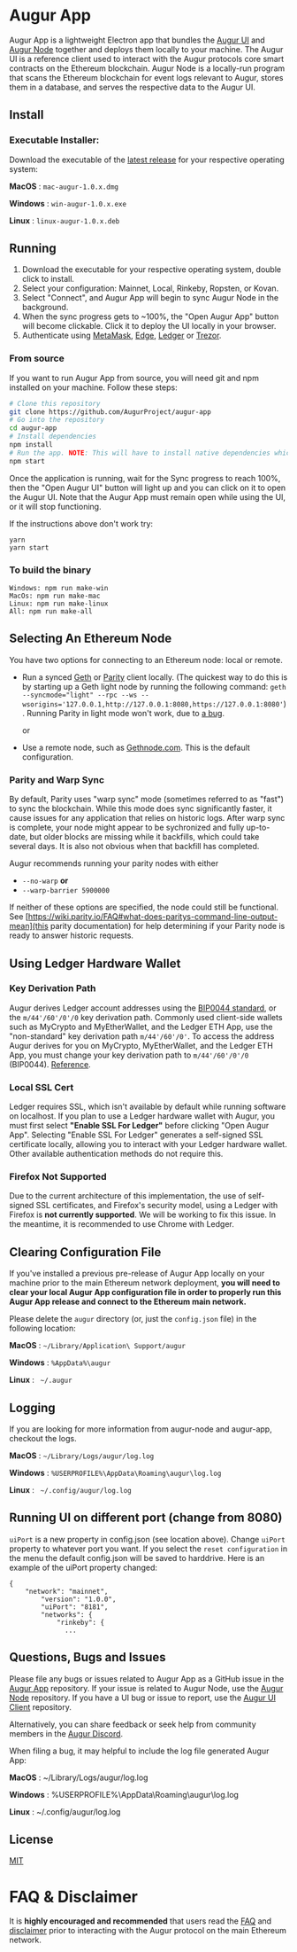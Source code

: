 # Augur App

Augur App is a lightweight Electron app that bundles the [Augur UI](https://github.com/AugurProject/augur-ui) and [Augur Node](https://github.com/AugurProject/augur-node) together and deploys them locally to your machine. The Augur UI is a reference client used to interact with the Augur protocols core smart contracts on the Ethereum blockchain. Augur Node is a locally-run program that scans the Ethereum blockchain for event logs relevant to Augur, stores them in a database, and serves the respective data to the Augur UI. 

## Install 

### Executable Installer:

Download the executable of the [latest release](https://github.com/AugurProject/augur-app/releases) for your respective operating system:

**MacOS** : ```mac-augur-1.0.x.dmg```

**Windows** : ```win-augur-1.0.x.exe```

**Linux** : ```linux-augur-1.0.x.deb```

## Running

1. Download the executable for your respective operating system, double click to install.
2. Select your configuration: Mainnet, Local, Rinkeby, Ropsten, or Kovan. 
3. Select "Connect", and Augur App will begin to sync Augur Node in the background. 
4. When the sync progress gets to ~100%, the "Open Augur App" button will become clickable. Click it to deploy the UI locally in your browser.
5. Authenticate using [MetaMask](https://metamask.io/), [Edge](https://edge.app/), [Ledger](https://www.ledgerwallet.com/) or [Trezor](https://trezor.io/). 

### From source
If you want to run Augur App from source, you will need git and npm installed on your machine. Follow these steps:
```bash
# Clone this repository
git clone https://github.com/AugurProject/augur-app
# Go into the repository
cd augur-app
# Install dependencies
npm install
# Run the app. NOTE: This will have to install native dependencies which may take a long time depending on your environment.
npm start
```
Once the application is running, wait for the Sync progress to reach 100%, then the "Open Augur UI" button will light up and you can click on it to open the Augur UI. Note that the Augur App must remain open while using the UI, or it will stop functioning.

If the instructions above don't work try:
```
yarn
yarn start
```

### To build the binary

    Windows: npm run make-win  
    MacOs: npm run make-mac 
    Linux: npm run make-linux  
    All: npm run make-all

## Selecting An Ethereum Node

You have two options for connecting to an Ethereum node: local or remote.

- Run a synced [Geth](https://github.com/ethereum/go-ethereum) or [Parity](https://www.parity.io) client locally. (The quickest way to do this is by starting up a Geth light node by running the following command: `geth --syncmode="light" --rpc --ws --wsorigins='127.0.0.1,http://127.0.0.1:8080,https://127.0.0.1:8080'`). Running Parity in light mode won't work, due to [a bug](https://github.com/paritytech/parity-ethereum/issues/9184).

    or

- Use a remote node, such as [Gethnode.com](https://gethnode.com). This is the default configuration.

### Parity and Warp Sync

By default, Parity uses "warp sync" mode (sometimes referred to as "fast") to sync the blockchain. While this mode does sync significantly faster, it cause issues for any application that relies on historic logs. After warp sync is complete, your node might appear to be sychronized and fully up-to-date, but older blocks are missing while it backfills, which could take several days. It is also not obvious when that backfill has completed.

Augur recommends running your parity nodes with either
- `--no-warp` **or**
- `--warp-barrier 5900000`

If neither of these options are specified, the node could still be functional. See [https://wiki.parity.io/FAQ#what-does-paritys-command-line-output-mean](this parity documentation) for help determining if your Parity node is ready to answer historic requests.

## Using Ledger Hardware Wallet

### Key Derivation Path

Augur derives Ledger account addresses using the [BIP0044 standard](https://github.com/bitcoin/bips/blob/master/bip-0044.mediawiki), or the `m/44'/60'/0'/0` key derivation path. Commonly used client-side wallets such as MyCrypto and MyEtherWallet, and the Ledger ETH App, use the "non-standard" key derivation path `m/44'/60'/0'`. To access the address Augur derives for you on MyCrypto, MyEtherWallet, and the Ledger ETH App, you must change your key derivation path to `m/44'/60'/0'/0` (BIP0044). [Reference](https://github.com/ethereum/EIPs/issues/84#issuecomment-292324521). 

### Local SSL Cert

Ledger requires SSL, which isn't available by default while running software on localhost. If you plan to use a Ledger hardware wallet with Augur, you must first select **"Enable SSL For Ledger"** before clicking "Open Augur App". Selecting "Enable SSL For Ledger" generates a self-signed SSL certificate locally, allowing you to interact with your Ledger hardware wallet. Other available authentication methods do not require this.

### Firefox Not Supported

Due to the current architecture of this implementation, the use of self-signed SSL certificates, and Firefox's security model, using a Ledger with Firefox is **not currently supported**. We will be working to fix this issue. In the meantime, it is recommended to use Chrome with Ledger.

##  Clearing Configuration File

If you've installed a previous pre-release of Augur App locally on your machine prior to the main Ethereum network deployment, **you will need to clear your local Augur App configuration file in order to properly run this Augur App release and connect to the Ethereum main network.**

Please delete the ```augur``` directory (or, just the ```config.json``` file) in the following location:

**MacOS** : ```~/Library/Application\ Support/augur```

**Windows** : ```%AppData%\augur```

**Linux** : ``` ~/.augur```

##  Logging

If you are looking for more information from augur-node and augur-app, checkout the logs. 

**MacOS** : ```~/Library/Logs/augur/log.log```

**Windows** : ```%USERPROFILE%\AppData\Roaming\augur\log.log```

**Linux** : ``` ~/.config/augur/log.log```


## Running UI on different port (change from 8080)

`uiPort` is a new property in config.json (see location above). Change `uiPort` property to whatever port you want. If you select the `reset configuration` in the menu the default config.json will be saved to harddrive. Here is an example of the uiPort property changed:

```
{
    "network": "mainnet",
        "version": "1.0.0",
        "uiPort": "8181",
        "networks": {
            "rinkeby": {
              ...
```



## Questions, Bugs and Issues

Please file any bugs or issues related to Augur App as a GitHub issue in the [Augur App](https://github.com/AugurProject/augur-app) repository. If your issue is related to Augur Node, use the [Augur Node](https://github.com/AugurProject/augur-app) repository. If you have a UI bug or issue to report, use the [Augur UI Client](https://github.com/AugurProject/augur-ui)  repository. 

Alternatively, you can share feedback or seek help from community members in the [Augur Discord](https://discordapp.com/invite/faud6Fx). 

When filing a bug, it may helpful to include the log file generated Augur App:

**MacOS** : ~/Library/Logs/augur/log.log

**Windows** : %USERPROFILE%\AppData\Roaming\augur\log.log

**Linux** : ~/.config/augur/log.log

## License

[MIT](LICENSE.md)

# FAQ & Disclaimer

It is **highly encouraged and recommended** that users read the [FAQ](https://augur.net/faq) and [disclaimer](https://augur.net/disclaimer) prior to interacting with the Augur protocol on the main Ethereum network.
